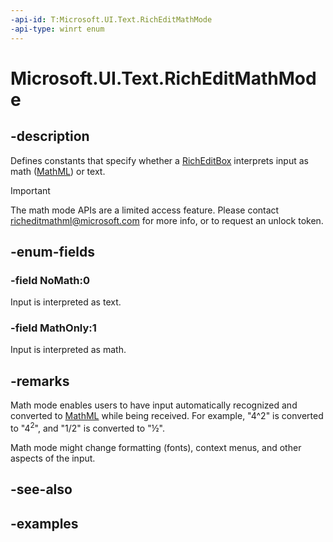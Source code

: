 ```yaml
---
-api-id: T:Microsoft.UI.Text.RichEditMathMode
-api-type: winrt enum
---
```


<!-- Enumeration syntax.
public enum RichEditMathMode : int 
-->

# Microsoft.UI.Text.RichEditMathMode

## -description

Defines constants that specify whether a [RichEditBox](../microsoft.ui.xaml.controls/richeditbox.md) interprets input as math ([MathML](https://www.w3.org/Math/)) or text.

> [!IMPORTANT]
> The math mode APIs are a limited access feature. Please contact [richeditmathml@microsoft.com](mailto:richeditmathml@microsoft.com) for more info, or to request an unlock token.

## -enum-fields

### -field NoMath:0

Input is interpreted as text.

### -field MathOnly:1

Input is interpreted as math.

## -remarks

Math mode enables users to have input automatically recognized and converted to [MathML](https://www.w3.org/Math/) while being received. For example, "4^2" is converted to "4<sup>2</sup>", and "1/2" is converted to "½".

Math mode might change formatting (fonts), context menus, and other aspects of the input.

## -see-also

## -examples
